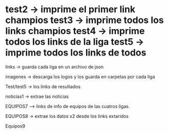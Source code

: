 test2 -> imprime el primer link champios
test3 ->  imprime todos los links champios
test4 -> imprime todos los links de la liga
test5 -> imprime todos los links de todos 
==========================================

links -> guarda cada liga en un archivo de json

imagenes -> descarga los logos  y los guarda en carpetas por cada liga

Test/test5 -> los links de resultados 


 
noticias1 -> extrae las noticias

EQUIPOS7 --> links de info de equipos de las cuatros ligas 

EQUIPOS8 -> extrae los datos x2 desde los links extaridos 

Equipos9


